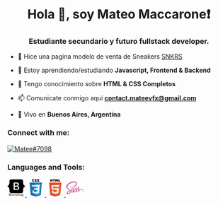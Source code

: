 <h1 align="center">Hola 👋, soy Mateo Maccarone❗</h1>
<h3 align="center">Estudiante secundario y futuro fullstack developer.</h3>

- 🔭 Hice una pagina modelo de venta de Sneakers [SNKRS](https://mateemacca.github.io/Coder-Prog/index.html)

- 🌱 Estoy aprendiendo/estudiando **Javascript, Frontend & Backend**

- 💬 Tengo conocimiento sobre **HTML & CSS Completos**

- 📫 Comunicate conmigo aquí **contact.mateevfx@gmail.com**

- 📍 Vivo en **Buenos Aires, Argentina**

<h3 align="left">Connect with me:</h3>
<p align="left">
<a href="https://discord.gg/Matee#7098" target="blank"><img align="center" src="https://raw.githubusercontent.com/rahuldkjain/github-profile-readme-generator/master/src/images/icons/Social/discord.svg" alt="Matee#7098" height="30" width="40" /></a>
</p>

<h3 align="left">Languages and Tools:</h3>
<p align="left"> <a href="https://getbootstrap.com" target="_blank" rel="noreferrer"> <img src="https://raw.githubusercontent.com/devicons/devicon/master/icons/bootstrap/bootstrap-plain-wordmark.svg" alt="bootstrap" width="40" height="40"/> </a> <a href="https://www.w3schools.com/css/" target="_blank" rel="noreferrer"> <img src="https://raw.githubusercontent.com/devicons/devicon/master/icons/css3/css3-original-wordmark.svg" alt="css3" width="40" height="40"/> </a> <a href="https://www.w3.org/html/" target="_blank" rel="noreferrer"> <img src="https://raw.githubusercontent.com/devicons/devicon/master/icons/html5/html5-original-wordmark.svg" alt="html5" width="40" height="40"/> </a> <a href="https://sass-lang.com" target="_blank" rel="noreferrer"> <img src="https://raw.githubusercontent.com/devicons/devicon/master/icons/sass/sass-original.svg" alt="sass" width="40" height="40"/> </a> </p>

